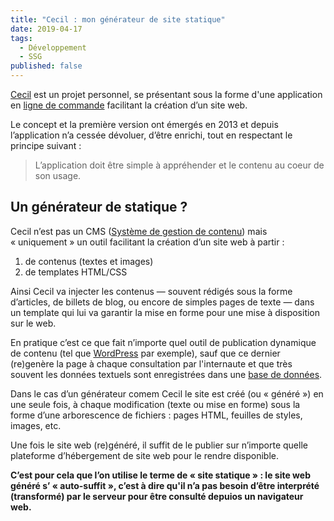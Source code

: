 ```yaml
---
title: "Cecil : mon générateur de site statique"
date: 2019-04-17
tags:
  - Développement
  - SSG
published: false
---
```


[Cecil](https://cecil.app/) est un projet personnel, se présentant sous la forme d'une application en [ligne de commande](https://fr.m.wikipedia.org/wiki/Interface_en_ligne_de_commande) facilitant la création d’un site web.

Le concept et la première version ont émergés en 2013 et depuis l’application n’a cessée dévoluer, d’être enrichi, tout en respectant le principe suivant :

> L’application doit être simple à appréhender et le contenu au coeur de son usage.

## Un générateur de statique ?

Cecil n’est pas un CMS ([Système de gestion de contenu](https://fr.m.wikipedia.org/wiki/Syst%C3%A8me_de_gestion_de_contenu)) mais « uniquement » un outil facilitant la création d’un site web à partir :

1. de contenus (textes et images)
2. de templates HTML/CSS

Ainsi Cecil va injecter les contenus — souvent rédigés sous la forme d’articles, de billets de blog, ou encore de simples pages de texte — dans un template qui lui va garantir la mise en forme pour une mise à disposition sur le web.

En pratique c’est ce que fait n’importe quel outil de publication dynamique de contenu (tel que [WordPress](https://fr.m.wikipedia.org/wiki/WordPress) par exemple), sauf que ce dernier (re)genère la page à chaque consultation par l'internaute et que très souvent les données textuels sont enregistrées dans une [base de données](https://fr.m.wikipedia.org/wiki/Base_de_donn%C3%A9es).

Dans le cas d’un générateur comem Cecil le site est créé (ou « généré ») en une seule fois, à chaque modification (texte ou mise en forme) sous la forme d’une arborescence de fichiers : pages HTML, feuilles de styles, images, etc.

Une fois le site web (re)généré, il suffit de le publier sur n’importe quelle plateforme d’hébergement de site web pour le rendre disponible.

**C’est pour cela que l’on utilise le terme de « site statique » : le site web généré s’ « auto-suffit », c’est à dire qu'il n’a pas besoin d’être interprété (transformé) par le serveur pour être consulté depuios un navigateur web.**

